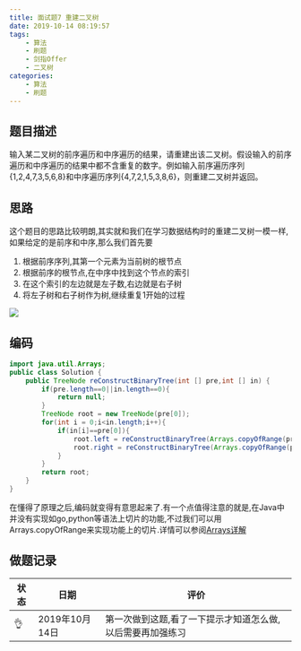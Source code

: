 ```yaml
---
title: 面试题7 重建二叉树
date: 2019-10-14 08:19:57
tags:
	- 算法
	- 刷题
	- 剑指Offer
	- 二叉树
categories:
	- 算法
	- 刷题
---
```


## 题目描述

 输入某二叉树的前序遍历和中序遍历的结果，请重建出该二叉树。假设输入的前序遍历和中序遍历的结果中都不含重复的数字。例如输入前序遍历序列{1,2,4,7,3,5,6,8}和中序遍历序列{4,7,2,1,5,3,8,6}，则重建二叉树并返回。 

<!--more-->

## 思路

这个题目的思路比较明朗,其实就和我们在学习数据结构时的重建二叉树一模一样,如果给定的是前序和中序,那么我们首先要

1. 根据前序序列,其第一个元素为当前树的根节点
2. 根据前序的根节点,在中序中找到这个节点的索引
3. 在这个索引的左边就是左子数,右边就是右子树
4. 将左子树和右子树作为树,继续重复1开始的过程

![](http://imageblog.boyn.top/201910140907_313.png)

## 编码

```java
import java.util.Arrays;
public class Solution {
    public TreeNode reConstructBinaryTree(int [] pre,int [] in) {
        if(pre.length==0||in.length==0){
            return null;
        }
        TreeNode root = new TreeNode(pre[0]);
        for(int i = 0;i<in.length;i++){
            if(in[i]==pre[0]){
                root.left = reConstructBinaryTree(Arrays.copyOfRange(pre,1,i+1),Arrays.copyOfRange(in,0,i));
                root.right = reConstructBinaryTree(Arrays.copyOfRange(pre,i+1,pre.length),Arrays.copyOfRange(in,i + 1,in.length));
            }
        }
        return root;
    }
}
```

在懂得了原理之后,编码就变得有意思起来了.有一个点值得注意的就是,在Java中并没有实现如go,python等语法上切片的功能,不过我们可以用Arrays.copyOfRange来实现功能上的切片.详情可以参阅[Arrays详解](https://boyn.top/2019/07/27/Java/%E5%89%96%E6%9E%90Arrays/)

## 做题记录

| 状态 | 日期           | 评价                                                       |
| ---- | -------------- | ---------------------------------------------------------- |
| 👌    | 2019年10月14日 | 第一次做到这题,看了一下提示才知道怎么做,以后需要再加强练习 |